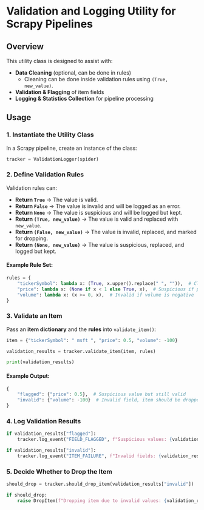 # Validation and Logging Utility for Scrapy Pipelines

## Overview
This utility class is designed to assist with:
- **Data Cleaning** (optional, can be done in rules)
  - Cleaning can be done inside validation rules using `(True, new_value)`.
- **Validation & Flagging** of item fields
- **Logging & Statistics Collection** for pipeline processing

## Usage

### 1. Instantiate the Utility Class
In a Scrapy pipeline, create an instance of the class:

```python
tracker = ValidationLogger(spider)
```

### 2. Define Validation Rules
Validation rules can:
- **Return `True`** → The value is valid.
- **Return `False`** → The value is invalid and will be logged as an error.
- **Return `None`** → The value is suspicious and will be logged but kept.
- **Return `(True, new_value)`** → The value is valid and replaced with `new_value`.
- **Return `(False, new_value)`** → The value is invalid, replaced, and marked for dropping.
- **Return `(None, new_value)`** → The value is suspicious, replaced, and logged but kept.

#### Example Rule Set:
```python
rules = {
    "tickerSymbol": lambda x: (True, x.upper().replace(" ", "")),  # Cleaning rule
    "price": lambda x: (None if x < 1 else True, x),  # Suspicious if price < 1
    "volume": lambda x: (x >= 0, x),  # Invalid if volume is negative
}
```

### 3. Validate an Item
Pass an **item dictionary** and the **rules** into `validate_item()`:

```python
item = {"tickerSymbol": " msft ", "price": 0.5, "volume": -100}

validation_results = tracker.validate_item(item, rules)

print(validation_results)
```

#### Example Output:
```python
{
    "flagged": {"price": 0.5},  # Suspicious value but still valid
    "invalid": {"volume": -100}  # Invalid field, item should be dropped
}
```

### 4. Log Validation Results
```python
if validation_results["flagged"]:
    tracker.log_event("FIELD_FLAGGED", f"Suspicious values: {validation_results['flagged']}")

if validation_results["invalid"]:
    tracker.log_event("ITEM_FAILURE", f"Invalid fields: {validation_results['invalid']}")
```

### 5. Decide Whether to Drop the Item
```python
should_drop = tracker.should_drop_item(validation_results["invalid"])

if should_drop:
    raise DropItem(f"Dropping item due to invalid values: {validation_results['invalid']}")
```


